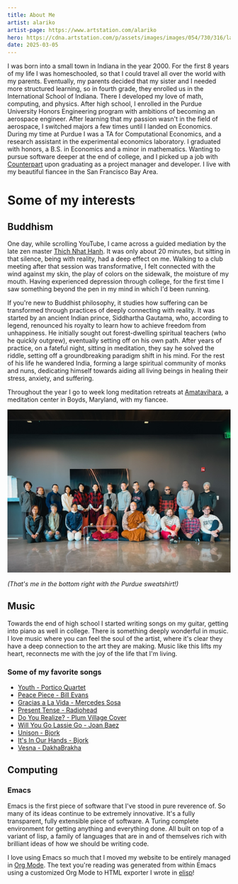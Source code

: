 ```yaml
---
title: About Me
artist: alariko
artist-page: https://www.artstation.com/alariko
hero: https://cdna.artstation.com/p/assets/images/images/054/730/316/large/alariko-ilustracion-sin-titulo-15-1-01.jpg?1665231888
date: 2025-03-05
---
```

I was born into a small town in Indiana in the year 2000. For the first 8 years of my life I was homeschooled, so that I could travel all over the world with my parents. Eventually, my parents decided that my sister and I needed more structured learning, so in fourth grade, they enrolled us in the International School of Indiana. There I developed my love of math, computing, and physics. After high school, I enrolled in the Purdue University Honors Engineering program with ambitions of becoming an aerospace engineer. After learning that my passion wasn't in the field of aerospace, I switched majors a few times until I landed on Economics. During my time at Purdue I was a TA for Computational Economics, and a research assistant in the experimental economics laboratory. I graduated with honors, a B.S. in Economics and a minor in mathematics. Wanting to pursue software deeper at the end of college, and I picked up a job with [Counterpart](https://counterpart.biz) upon graduating as a project manager and developer. I live with my beautiful fiancee in the San Francisco Bay Area.

# Some of my interests

## Buddhism

One day, while scrolling YouTube, I came across a guided mediation by the late zen master [Thich Nhat Hanh](https://plumvillage.org/about/thich-nhat-hanh). It was only about 20 minutes, but sitting in that silence, being with reality, had a deep effect on me. Walking to a club meeting after that session was transformative, I felt connected with the wind against my skin, the play of colors on the sidewalk, the moisture of my mouth. Having experienced depression through college, for the first time I saw something beyond the pen in my mind in which I'd been running.

If you're new to Buddhist philosophy, it studies how suffering can be transformed through practices of deeply connecting with reality. It was started by an ancient Indian prince, Siddhartha Gautama, who, according to legend, renounced his royalty to learn how to achieve freedom from unhappiness. He initially sought out forest-dwelling spiritual teachers (who he quickly outgrew), eventually setting off on his own path. After years of practice, on a fateful night, sitting in meditation, they say he solved the riddle, setting off a groundbreaking paradigm shift in his mind. For the rest of his life he wandered India, forming a large spiritual community of monks and nuns, dedicating himself towards aiding all living beings in healing their stress, anxiety, and suffering.

Throughout the year I go to week long meditation retreats at [Amatavihara](https://uszen.org), a meditation center in Boyds, Maryland, with my fiancee.

![](../assets/amata.jpg)

*(That's me in the bottom right with the Purdue sweatshirt!)*

## Music

Towards the end of high school I started writing songs on my guitar, getting into piano as well in college. There is something deeply wonderful in music. I love music where you can feel the soul of the artist, where it's clear they have a deep connection to the art they are making. Music like this lifts my heart, reconnects me with the joy of the life that I'm living.

### Some of my favorite songs
- [Youth - Portico Quartet](https://www.youtube.com/watch?v=B-FWhcNvNhA&list=PL0fnQ-D1gxK619nNLoAKk12aTL1EMBLOJ&index=1)
- [Peace Piece - Bill Evans](https://www.youtube.com/watch?v=Nv2GgV34qIg&list=PL0fnQ-D1gxK619nNLoAKk12aTL1EMBLOJ&index=4)
- [Gracias a La Vida - Mercedes Sosa](https://www.youtube.com/watch?v=cIrGQD84F1g&list=PL0fnQ-D1gxK619nNLoAKk12aTL1EMBLOJ&index=5)
- [Present Tense - Radiohead](https://www.youtube.com/watch?v=6hgVihWjK2c&list=PL0fnQ-D1gxK619nNLoAKk12aTL1EMBLOJ&index=7)
- [Do You Realize? - Plum Village Cover](https://www.youtube.com/watch?v=Hjs54uVkkoE&list=PL0fnQ-D1gxK619nNLoAKk12aTL1EMBLOJ&index=6)
- [Will You Go Lassie Go - Joan Baez](https://www.youtube.com/watch?v=zr9C_R2UM20&list=PL0fnQ-D1gxK619nNLoAKk12aTL1EMBLOJ&index=9)
- [Unison - Bjork](https://www.youtube.com/watch?v=9PEybjgUj6U)
- [It's In Our Hands - Bjork](https://www.youtube.com/watch?v=nWoEITAoYE8)
- [Vesna - DakhaBrakha](https://www.youtube.com/watch?v=AObDpJ6xQMk)

## Computing
### Emacs

Emacs is the first piece of software that I've stood in pure reverence of. So many of its ideas continue to be extremely innovative. It's a fully transparent, fully extensible piece of software. A Turing complete environment for getting anything and everything done. All built on top of a variant of lisp, a family of languages that are in and of themselves rich with brilliant ideas of how we should be writing code.

I love using Emacs so much that I moved my website to be entirely managed in [Org Mode](https://orgmode.org/). The text you're reading was generated from within Emacs using a customized Org Mode to HTML exporter I wrote in [elisp](https://www.gnu.org/software/emacs/manual/html_node/elisp/)!
